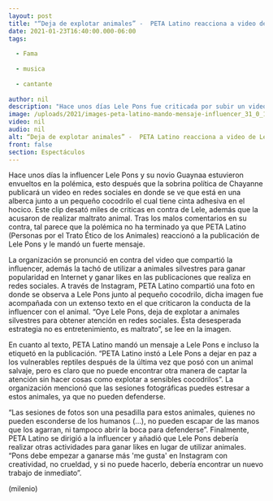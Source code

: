 ```yaml
---
layout: post
title: "“Deja de explotar animales” -  PETA Latino reacciona a video de Lele Pons con cocodrilo"
date: 2021-01-23T16:40:00.000-06:00
tags:
  
  - Fama
  
  - musica
  
  - cantante
  
author: nil
description: "Hace unos días Lele Pons fue criticada por subir un video con un pequeño cocodrilo con cinta adhesiva en el hocico, ante esto, PETA Latino le mandó un mensaje. "
image: /uploads/2021/images-peta-latino-mando-mensaje-influencer_31_0_1045_650.jpg
video: nil
audio: nil
alt: “Deja de explotar animales” -  PETA Latino reacciona a video de Lele Pons con cocodrilo
front: false
section: Espectáculos
---
```


Hace unos días la influencer Lele Pons y su novio Guaynaa estuvieron envueltos en la polémica, esto después que la sobrina política de Chayanne publicará un video en redes sociales en donde se ve que está en una alberca junto a un pequeño cocodrilo el cual tiene cinta adhesiva en el hocico. Este clip desató miles de criticas en contra de Lele, además que la acusaron de realizar maltrato animal. Tras los malos comentarios en su contra, tal parece que la polémica no ha terminado ya que PETA Latino (Personas por el Trato Ético de los Animales) reaccionó a la publicación de Lele Pons y le mandó un fuerte mensaje. 

La organización se pronunció en contra del video que compartió la influencer, además la tachó de utilizar a animales silvestres para ganar popularidad en Internet y ganar likes en las publicaciones que realiza en redes sociales. A través de Instagram, PETA Latino compartió una foto en donde se observa a Lele Pons junto al pequeño cocodrilo, dicha imagen fue acompañada con un extenso texto en el que criticaron la conducta de la influencer con el animal. “Oye Lele Pons, deja de explotar a animales silvestres para obtener atención en redes sociales. Ésta desesperada estrategia no es entretenimiento, es maltrato”, se lee en la imagen. 

En cuanto al texto, PETA Latino mandó un mensaje a Lele Pons e incluso la etiquetó en la publicación. “PETA Latino instó a Lele Pons a dejar en paz a los vulnerables reptiles después de la última vez que posó con un animal salvaje, pero es claro que no puede encontrar otra manera de captar la atención sin hacer cosas como explotar a sensibles cocodrilos”. La organización mencionó que las sesiones fotográficas puedes estresar a estos animales, ya que no pueden defenderse. 

“Las sesiones de fotos son una pesadilla para estos animales, quienes no pueden esconderse de los humanos (…), no pueden escapar de las manos que los agarran, ni tampoco abrir la boca para defenderse”. Finalmente, PETA Latino se dirigió a la influencer y añadió que Lele Pons debería realizar otras actividades para ganar likes en lugar de utilizar animales. “Pons debe empezar a ganarse más 'me gusta' en Instagram con creatividad, no crueldad, y si no puede hacerlo, debería encontrar un nuevo trabajo de inmediato”. 

(milenio)